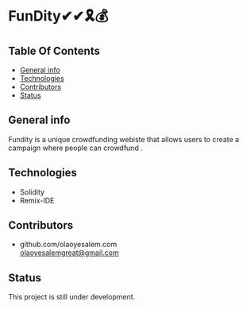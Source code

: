 # FunDity✔✔🎗💰

## **Table Of Contents**


* [General info](#general-info)
* [Technologies](#technologies)
* [Contributors](#contributors)
* [Status](#status)

## General info

Fundity is   a unique crowdfunding webiste that allows users to create a campaign where people can crowdfund .

## Technologies
* Solidity
* Remix-IDE



## Contributors

* github.com/olaoyesalem.com
<br>  olaoyesalemgreat@gmail.com



## Status
This project is still under development.





